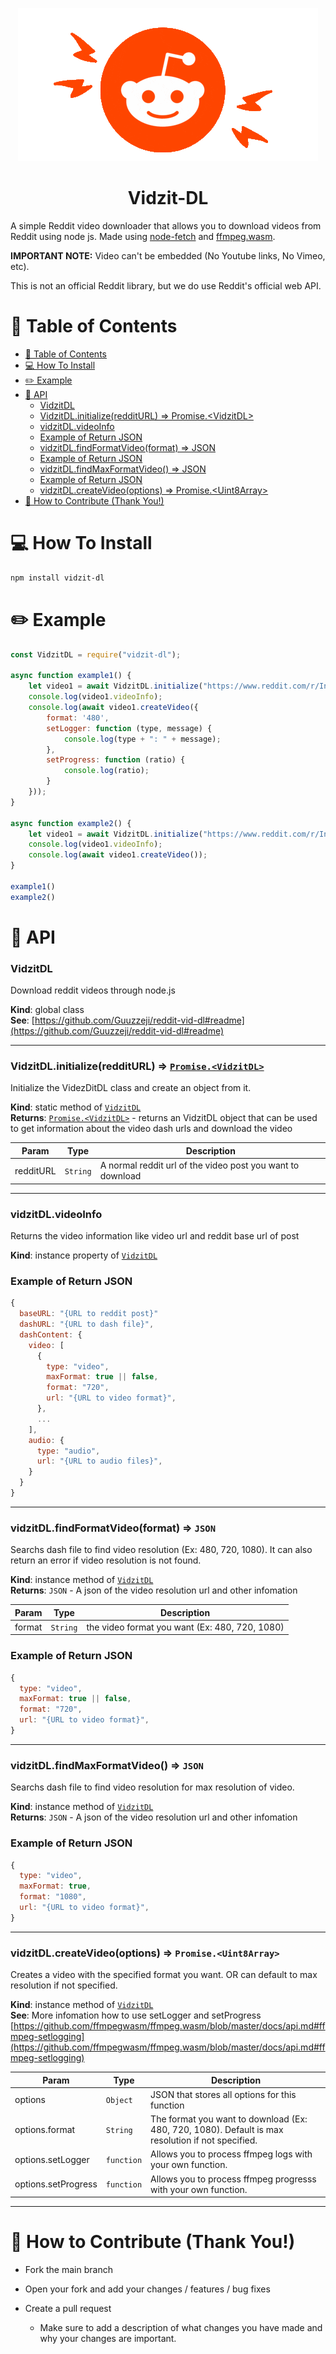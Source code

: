 <p align="center">
<img src="./assets/reddit-readme.gif"></img>
</p>

<h1 align="center">Vidzit-DL</h1>

A simple Reddit video downloader that allows you to download videos from Reddit using node js. Made using [node-fetch](https://www.npmjs.com/package/node-fetch) and [ffmpeg.wasm](https://github.com/ffmpegwasm/ffmpeg.wasm).

**IMPORTANT NOTE:** Video can't be embedded (No Youtube links, No Vimeo, etc).

This is not an official Reddit library, but we do use Reddit's official web API.

# 📌 Table of Contents
- [📌 Table of Contents](#-table-of-contents)
- [💻 How To Install](#-how-to-install)
- [✏️ Example](#️-example)
- [📖 API](#-api)
    - [VidzitDL](#vidzitdl)
    - [VidzitDL.initialize(redditURL) ⇒ Promise.\<VidzitDL\>](#vidzitdlinitializeredditurl--promisevidzitdl)
    - [vidzitDL.videoInfo](#vidzitdlvideoinfo)
    - [Example of Return JSON](#example-of-return-json)
    - [vidzitDL.findFormatVideo(format) ⇒ JSON](#vidzitdlfindformatvideoformat--json)
    - [Example of Return JSON](#example-of-return-json-1)
    - [vidzitDL.findMaxFormatVideo() ⇒ JSON](#vidzitdlfindmaxformatvideo--json)
    - [Example of Return JSON](#example-of-return-json-2)
    - [vidzitDL.createVideo(options) ⇒ Promise.\<Uint8Array\>](#vidzitdlcreatevideooptions--promiseuint8array)
- [🤝 How to Contribute (Thank You!)](#-how-to-contribute-thank-you)

# 💻 How To Install
```bash
npm install vidzit-dl
```

# ✏️ Example
```js
const VidzitDL = require("vidzit-dl");

async function example1() {
    let video1 = await VidzitDL.initialize("https://www.reddit.com/r/IndieDev/comments/10hgvjq/vr_has_been_punishing_for_particles");
    console.log(video1.videoInfo);
    console.log(await video1.createVideo({
        format: '480',
        setLogger: function (type, message) {
            console.log(type + ": " + message);
        },
        setProgress: function (ratio) {
            console.log(ratio);
        }
    }));
}

async function example2() {
    let video1 = await VidzitDL.initialize("https://www.reddit.com/r/IndieDev/comments/10hgvjq/vr_has_been_punishing_for_particles");
    console.log(video1.videoInfo);
    console.log(await video1.createVideo());
}

example1()
example2()
```

# 📖 API
<a name="VidzitDL"></a>

### VidzitDL
Download reddit videos through node.js

**Kind**: global class  
**See**: [https://github.com/Guuzzeji/reddit-vid-dl#readme](https://github.com/Guuzzeji/reddit-vid-dl#readme)  

---

<a name="new_VidzitDL_new"></a>

<a name="VidzitDL.initialize"></a>

### VidzitDL.initialize(redditURL) ⇒ [<code>Promise.&lt;VidzitDL&gt;</code>](#VidzitDL)
Initialize the VidezDitDL class and create an object from it.

**Kind**: static method of [<code>VidzitDL</code>](#VidzitDL)  
**Returns**: [<code>Promise.&lt;VidzitDL&gt;</code>](#VidzitDL) - returns an VidzitDL object that can be used to get information about the video dash urls and download the video  

| Param | Type | Description |
| --- | --- | --- |
| redditURL | <code>String</code> | A normal reddit url of the video post you want to download |

---

<a name="VidzitDL+videoInfo"></a>

### vidzitDL.videoInfo
Returns the video information like video url and reddit base url of post

**Kind**: instance property of [<code>VidzitDL</code>](#VidzitDL)  

### Example of Return JSON
```js
{
  baseURL: "{URL to reddit post}"
  dashURL: "{URL to dash file}",
  dashContent: {
    video: [
      {
        type: "video",
        maxFormat: true || false,
        format: "720",
        url: "{URL to video format}",
      },
      ...
    ],
    audio: {
      type: "audio",
      url: "{URL to audio files}",
    }
  }
}
```

---

<a name="VidzitDL+findFormatVideo"></a>

### vidzitDL.findFormatVideo(format) ⇒ <code>JSON</code>
Searchs dash file to find video resolution (Ex: 480, 720, 1080). It can also return an error if video resolution is not found.

**Kind**: instance method of [<code>VidzitDL</code>](#VidzitDL)  
**Returns**: <code>JSON</code> - A json of the video resolution url and other infomation  

| Param | Type | Description |
| --- | --- | --- |
| format | <code>String</code> | the video format you want (Ex: 480, 720, 1080) |

### Example of Return JSON
```js
{
  type: "video",
  maxFormat: true || false,
  format: "720",
  url: "{URL to video format}",
}
```

---

<a name="VidzitDL+findMaxFormatVideo"></a>

### vidzitDL.findMaxFormatVideo() ⇒ <code>JSON</code>
Searchs dash file to find video resolution for max resolution of video.

**Kind**: instance method of [<code>VidzitDL</code>](#VidzitDL)  
**Returns**: <code>JSON</code> - A json of the video resolution url and other infomation  
<a name="VidzitDL+createVideo"></a>

### Example of Return JSON
```js
{
  type: "video",
  maxFormat: true,
  format: "1080",
  url: "{URL to video format}",
}
```

---

### vidzitDL.createVideo(options) ⇒ <code>Promise.&lt;Uint8Array&gt;</code>
Creates a video with the specified format you want. OR can default to max resolution if not specified.

**Kind**: instance method of [<code>VidzitDL</code>](#VidzitDL)  
**See**: More infomation how to use setLogger and setProgress [https://github.com/ffmpegwasm/ffmpeg.wasm/blob/master/docs/api.md#ffmpeg-setlogging](https://github.com/ffmpegwasm/ffmpeg.wasm/blob/master/docs/api.md#ffmpeg-setlogging)  

| Param | Type | Description |
| --- | --- | --- |
| options | <code>Object</code> | JSON that stores all options for this function |
| options.format | <code>String</code> | The format you want to download (Ex: 480, 720, 1080). Default is max resolution if not specified. |
| options.setLogger | <code>function</code> | Allows you to process ffmpeg logs with your own function. |
| options.setProgress | <code>function</code> | Allows you to process ffmpeg progresss with your own function. |

---

# 🤝 How to Contribute (Thank You!)
- Fork the main branch

- Open your fork and add your changes / features / bug fixes

- Create a pull request
  - Make sure to add a description of what changes you have made and why your changes are important.